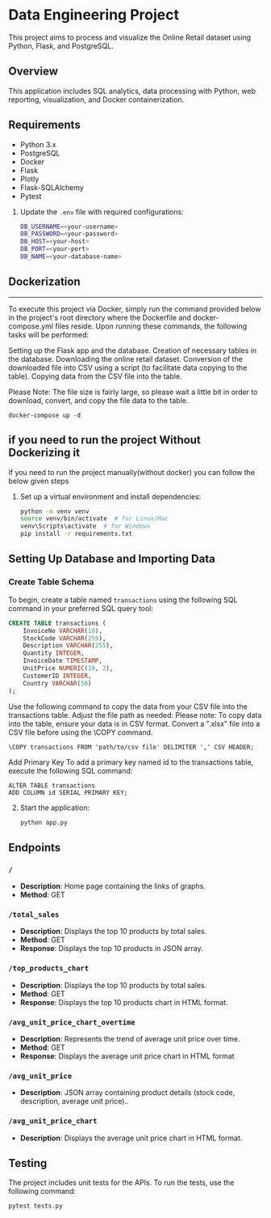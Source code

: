 # Data Engineering Project

This project aims to process and visualize the Online Retail dataset using Python, Flask, and PostgreSQL.

## Overview

This application includes SQL analytics, data processing with Python, web reporting, visualization, and Docker containerization.

## Requirements

- Python 3.x
- PostgreSQL
- Docker
- Flask
- Plotly
- Flask-SQLAlchemy
- Pytest

1. Update the `.env` file with required configurations:
    ```bash
    DB_USERNAME=<your-username>
    DB_PASSWORD=<your-password>
    DB_HOST=<your-host>
    DB_PORT=<your-port>
    DB_NAME=<your-database-name>
    ```
## Dockerization
---

To execute this project via Docker, simply run the command provided below in the project's root directory where the Dockerfile and docker-compose.yml files reside. Upon running these commands, the following tasks will be performed:

Setting up the Flask app and the database.
Creation of necessary tables in the database.
Downloading the online retail dataset.
Conversion of the downloaded file into CSV using a script (to facilitate data copying to the table).
Copying data from the CSV file into the table.


Please Note: The file size is fairly large, so please wait a little bit in order to download, convert, and copy the file data to the table.
```
docker-compose up -d
```

## if you need to run the project Without Dockerizing it 
If you need to run the project manually(without docker) you can follow the below given steps
    
1. Set up a virtual environment and install dependencies:
    ```bash
    python -m venv venv
    source venv/bin/activate  # for Linux/Mac
    venv\Scripts\activate  # for Windows
    pip install -r requirements.txt
    ```


## Setting Up Database and Importing Data

### Create Table Schema
To begin, create a table named `transactions` using the following SQL command in your preferred SQL query tool:

```sql
CREATE TABLE transactions (
    InvoiceNo VARCHAR(10),
    StockCode VARCHAR(255),
    Description VARCHAR(255),
    Quantity INTEGER,
    InvoiceDate TIMESTAMP,
    UnitPrice NUMERIC(10, 2),
    CustomerID INTEGER,
    Country VARCHAR(50)
);

```

Use the following command to copy the data from your CSV file into the transactions table. Adjust the file path as needed:
Please note: To copy data into the table, ensure your data is in CSV format. Convert a ".xlsx" file into a CSV file before using the \COPY command.

```
\COPY transactions FROM 'path/to/csv file' DELIMITER ',' CSV HEADER;

```
Add Primary Key
To add a primary key named id to the transactions table, execute the following SQL command:
```
ALTER TABLE transactions
ADD COLUMN id SERIAL PRIMARY KEY;

```

2. Start the application:
    ```bash
    python app.py
    ```



## Endpoints

### `/`
- **Description**: Home page containing the links of graphs.
- **Method**: GET


### `/total_sales`

- **Description**: Displays the top 10 products by total sales.
- **Method**: GET
- **Response**: Displays the top 10 products in JSON array.


### `/top_products_chart`

- **Description**: Displays the top 10 products by total sales.
- **Method**: GET
- **Response**: Displays the top 10 products chart in HTML format.



### `/avg_unit_price_chart_overtime`

- **Description**: Represents the trend of average unit price over time.
- **Method**: GET
- **Response**: Displays the average unit price chart in HTML format

### `/avg_unit_price`

- **Description**: JSON array containing product details (stock code, description, average unit price)..

### `/avg_unit_price_chart`

- **Description**: Displays the average unit price chart in HTML format.



## Testing

The project includes unit tests for the APIs. To run the tests, use the following command:
```bash
pytest tests.py
```




